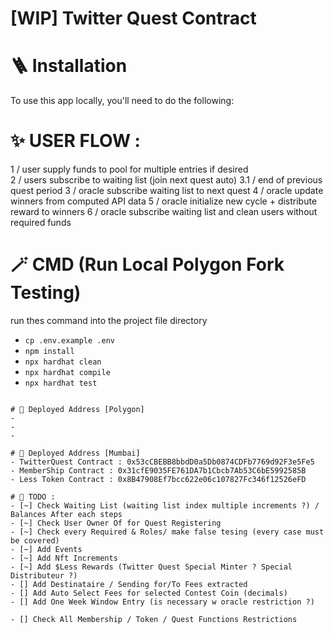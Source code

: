 #  [WIP] Twitter Quest Contract

# 🪜 Installation
To use this app locally, you'll need to do the following:

# ✨ USER FLOW : 
1 / user supply funds to pool for multiple entries if desired  
2 / users subscribe to waiting list (join next quest auto)
3.1 / end of previous quest period
3 / oracle subscribe waiting list to next quest
4 / oracle update winners from computed API data 
5 / oracle initialize new cycle + distribute reward to winners 
6 / oracle subscribe waiting list and clean users without required funds 

# 🪄 CMD (Run Local Polygon Fork Testing)
run thes command into the project file directory
- `cp .env.example .env`
- `npm install`
- `npx hardhat clean`
- `npx hardhat compile`
- `npx hardhat test`
```

# 📖 Deployed Address [Polygon]
-
-
-

# 📖 Deployed Address [Mumbai]
- TwitterQuest Contract : 0x53cCBEBB8bbdD0a5Db0874CDFb7769d92F3e5Fe5
- MemberShip Contract : 0x31cfE9035FE761DA7b1Cbcb7Ab53C6bE5992585B
- Less Token Contract : 0x8B47908Ef7bcc622e06c107827Fc346f12526eFD

# 🚀 TODO : 
- [~] Check Waiting List (waiting list index multiple increments ?) / Balances After each steps
- [~] Check User Owner Of for Quest Registering
- [~] Check every Required & Roles/ make false tesing (every case must be covered)
- [~] Add Events
- [~] Add Nft Increments
- [~] Add $Less Rewards (Twitter Quest Special Minter ? Special Distributeur ?)
- [] Add Destinataire / Sending for/To Fees extracted 
- [] Add Auto Select Fees for selected Contest Coin (decimals)
- [] Add One Week Window Entry (is necessary w oracle restriction ?)

- [] Check All Membership / Token / Quest Functions Restrictions

